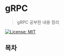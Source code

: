 # gRPC

> gRPC 공부한 내용 정리
>
> [gRPC]: https://grpc.io/docs/what-is-grpc/

[![License: MIT](https://img.shields.io/badge/License-MIT-yellow.svg)](https://opensource.org/licenses/MIT)

## 목차

